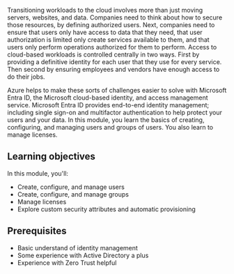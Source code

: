 Transitioning workloads to the cloud involves more than just moving servers, websites, and data. Companies need to think about how to secure those resources, by defining authorized users. Next, companies need to ensure that users only have access to data that they need, that user authorization is limited only create services available to them, and that users only perform operations authorized for them to perform. Access to cloud-based workloads is controlled centrally in two ways. First by providing a definitive identity for each user that they use for every service. Then second by ensuring employees and vendors have enough access to do their jobs.

Azure helps to make these sorts of challenges easier to solve with Microsoft Entra ID, the Microsoft cloud-based identity, and access management service. Microsoft Entra ID provides end-to-end identity management; including single sign-on and multifactor authentication to help protect your users and your data. In this module, you learn the basics of creating, configuring, and managing users and groups of users. You also learn to manage licenses.

## Learning objectives

In this module, you'll:

- Create, configure, and manage users
- Create, configure, and manage groups
- Manage licenses
- Explore custom security attributes and automatic provisioning

## Prerequisites

- Basic understand of identity management
- Some experience with Active Directory a plus
- Experience with Zero Trust helpful
